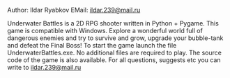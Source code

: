 Author: Ildar Ryabkov
EMail: ildar.239@mail.ru

Underwater Battles is a 2D RPG shooter written in Python + Pygame.
This game is compatible with Windows.
Explore a wonderful world full of dangerous enemies and try to 
survive and grow, upgrade your bubble-tank and defeat the Final Boss!
To start the game launch the file UnderwaterBattles.exe. No additional files are required to play.
The source code of the game is also available.
For all questions, suggests etc you can write to ildar.239@mail.ru

